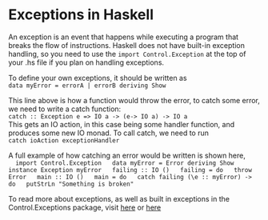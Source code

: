 Exceptions in Haskell
=====================
An exception is an event that happens while executing a program that breaks the flow of instructions. Haskell does not have built-in exception handling, so you need to use the `import Control.Exception` at the top of your .hs file if you plan on handling exceptions. 

To define your own exceptions, it should be written as  
`data myError = errorA | errorB deriving Show`

This line above is how a function would throw the error, to catch some error, we need to write a catch function:  
`catch :: Exception e => IO a -> (e-> IO a) -> IO a`  
This gets an IO action, in this case being some handler function, and produces some new IO monad. To call catch, we need to run  
`catch ioAction exceptionHandler`  

A full example of how catching an error would be written is shown here,  
``  import Control.Exception  
  data myError = Error deriving Show  
  instance Exception myError  
  failing :: IO ()  
  failing = do  
    throw Error  
  main :: IO ()  
  main = do  
    catch failing (\e :: myError) -> do  
    putStrLn "Something is broken"``
  
To read more about exceptions, as well as built in exceptions in the Control.Exceptions package, visit [here](https://hackage.haskell.org/package/base-4.12.0.0/docs/Control-Exception.html) or [here](https://wiki.haskell.org/Handling_errors_in_Haskell)
